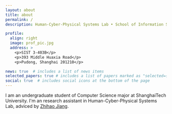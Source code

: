 ```yaml
---
layout: about
title: about
permalink: /
description: Human-Cyber-Physical Systems Lab • School of Information Science and Technology • ShanghaiTech University

profile:
  align: right
  image: prof_pic.jpg
  address: >
    <p>SIST 3-403B</p>
    <p>393 Middle Huaxia Road</p>
    <p>Pudong, Shanghai 201210</p>

news: true  # includes a list of news items
selected_papers: true # includes a list of papers marked as "selected={true}"
social: true  # includes social icons at the bottom of the page
---
```


I am an undergraduate student of Computer Science major at ShanghaiTech University. I'm an research assistant in Human-Cyber-Physical Systems Lab, adviced by <a href="https://faculty.sist.shanghaitech.edu.cn/faculty/jiangzhh/">Zhihao Jiang</a>.
<!-- Write your biography here. Tell the world about yourself. Link to your favorite [subreddit](http://reddit.com). You can put a picture in, too. The code is already in, just name your picture `prof_pic.jpg` and put it in the `img/` folder.

Put your address / P.O. box / other info right below your picture. You can also disable any these elements by editing `profile` property of the YAML header of your `_pages/about.md`. Edit `_bibliography/papers.bib` and Jekyll will render your [publications page](/al-folio/publications/) automatically.

Link to your social media connections, too. This theme is set up to use [Font Awesome icons](http://fortawesome.github.io/Font-Awesome/) and [Academicons](https://jpswalsh.github.io/academicons/), like the ones below. Add your Facebook, Twitter, LinkedIn, Google Scholar, or just disable all of them. -->

